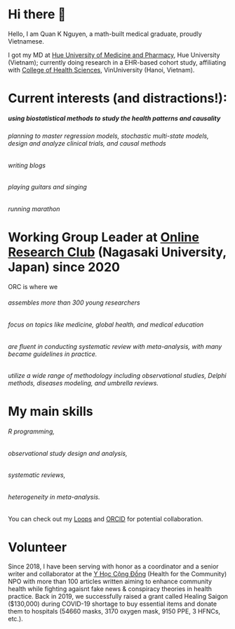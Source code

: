 # Hi there 👋

Hello, I am Quan K Nguyen, a math-built medical graduate, proudly Vietnamese. 

I got my MD at [Hue University of Medicine and Pharmacy]([url](https://www.huemed-univ.edu.vn/)), Hue University (Vietnam); 
currently doing research in a EHR-based cohort study, affiliating with [College of Health Sciences]([url](https://vinuni.edu.vn/college-of-health-sciences/)), VinUniversity (Hanoi, Vietnam). 

# Current interests (and distractions!):
##### using biostatistical methods to study the health patterns and causality
###### planning to master regression models, stochastic multi-state models, design and analyze clinical trials, and causal methods
###### writing blogs
###### playing guitars and singing
###### running marathon

# Working Group Leader at [Online Research Club](https://www.onlineresearchclub.org/members) (Nagasaki University, Japan) since 2020
ORC is where we
###### assembles more than 300 young researchers 
###### focus on topics like medicine, global health, and medical education
###### are fluent in conducting systematic review with meta-analysis, with many became guidelines in practice.
###### utilize a wide range of methodology including observational studies, Delphi methods, diseases modeling, and umbrella reviews.

# My main skills
###### R programming, 
###### observational study design and analysis, 
###### systematic reviews, 
###### heterogeneity in meta-analysis.

You can check out my [Loops]([url](https://loop.frontiersin.org/people/1341250/overview)) and [ORCID]([url](https://orcid.org/my-orcid?orcid=0000-0002-3222-0978)) for potential collaboration.

# Volunteer
Since 2018, I have been serving with honor as a coordinator and a senior writer and collaborator at the [Y Học Cộng Đồng]([url](https://yhoccongdong.com/profile/nguyenkhoiquan/)) (Health for the Community) NPO with more than 100 articles written aiming to enhance community health while fighting agaisnt fake news & conspiracy theories in health practice. Back in 2019, we successfully raised a grant called Healing Saigon ($130,000) during COVID-19 shortage to buy essential items and donate them to hospitals (54660 masks, 3170 oxygen mask, 9150 PPE, 3 HFNCs, etc.).

<!--
**quan-nk/quan-nk** is a ✨ _special_ ✨ repository because its `README.md` (this file) appears on your GitHub profile.

Here are some ideas to get you started:

- 🔭 I’m currently working on ...
- 🌱 I’m currently learning ...
- 👯 I’m looking to collaborate on ...
- 🤔 I’m looking for help with ...
- 💬 Ask me about ...
- 📫 How to reach me: ...
- 😄 Pronouns: ...
- ⚡ Fun fact: ...
-->
